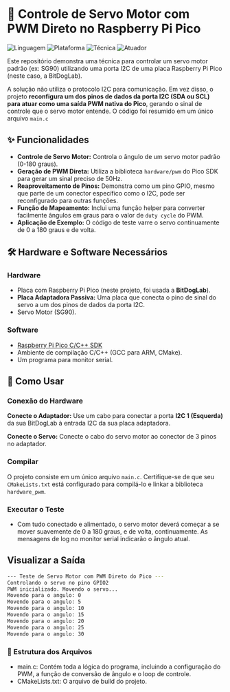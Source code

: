 # 🦾 Controle de Servo Motor com PWM Direto no Raspberry Pi Pico

![Linguagem](https://img.shields.io/badge/Linguagem-C-blue.svg)
![Plataforma](https://img.shields.io/badge/Plataforma-Raspberry%20Pi%20Pico-purple.svg)
![Técnica](https://img.shields.io/badge/Técnica-PWM-yellow.svg)
![Atuador](https://img.shields.io/badge/Atuador-Servo%20Motor-orange.svg)

Este repositório demonstra uma técnica para controlar um servo motor padrão (ex: SG90) utilizando uma porta I2C de uma placa Raspberry Pi Pico (neste caso, a BitDogLab).

A solução não utiliza o protocolo I2C para comunicação. Em vez disso, o projeto **reconfigura um dos pinos de dados da porta I2C (SDA ou SCL) para atuar como uma saída PWM nativa do Pico**, gerando o sinal de controle que o servo motor entende. O código foi resumido em um único arquivo `main.c` 

## ✨ Funcionalidades

* **Controle de Servo Motor:** Controla o ângulo de um servo motor padrão (0-180 graus).
* **Geração de PWM Direta:** Utiliza a biblioteca `hardware/pwm` do Pico SDK para gerar um sinal preciso de 50Hz.
* **Reaproveitamento de Pinos:** Demonstra como um pino GPIO, mesmo que parte de um conector específico como o I2C, pode ser reconfigurado para outras funções.
* **Função de Mapeamento:** Inclui uma função helper para converter facilmente ângulos em graus para o valor de `duty cycle` do PWM.
* **Aplicação de Exemplo:** O código de teste varre o servo continuamente de 0 a 180 graus e de volta.

## 🛠️ Hardware e Software Necessários

### Hardware
* Placa com Raspberry Pi Pico (neste projeto, foi usada a **BitDogLab**).
* **Placa Adaptadora Passiva:** Uma placa que conecta o pino de sinal do servo a um dos pinos de dados da porta I2C.
* Servo Motor (SG90).

### Software
* [Raspberry Pi Pico C/C++ SDK](https://github.com/raspberrypi/pico-sdk)
* Ambiente de compilação C/C++ (GCC para ARM, CMake).
* Um programa para monitor serial.

## 🚀 Como Usar

### Conexão do Hardware

**Conecte o Adaptador:** Use um cabo para conectar a porta **I2C 1 (Esquerda)** da sua BitDogLab à entrada I2C da sua placa adaptadora.

**Conecte o Servo:** Conecte o cabo do servo motor ao conector de 3 pinos no adaptador.

### Compilar

O projeto consiste em um único arquivo `main.c`. Certifique-se de que seu `CMakeLists.txt` está configurado para compilá-lo e linkar a biblioteca `hardware_pwm`.

### Executar o Teste
* Com tudo conectado e alimentado, o servo motor deverá começar a se mover suavemente de 0 a 180 graus, e de volta, continuamente. As mensagens de log no monitor serial indicarão o ângulo atual.

## Visualizar a Saída

```bash
--- Teste de Servo Motor com PWM Direto do Pico ---
Controlando o servo no pino GPIO2
PWM inicializado. Movendo o servo...
Movendo para o angulo: 0
Movendo para o angulo: 5
Movendo para o angulo: 10
Movendo para o angulo: 15
Movendo para o angulo: 20
Movendo para o angulo: 25
Movendo para o angulo: 30
```

### 📂 Estrutura dos Arquivos

* main.c: Contém toda a lógica do programa, incluindo a configuração do PWM, a função de conversão de ângulo e o loop de controle.
* CMakeLists.txt: O arquivo de build do projeto.
